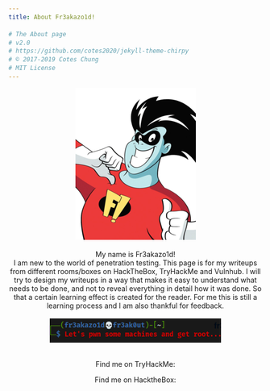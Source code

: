 ```yaml
---
title: About Fr3akazo1d!

# The About page
# v2.0
# https://github.com/cotes2020/jekyll-theme-chirpy
# © 2017-2019 Cotes Chung
# MIT License
---
```


<div align="center">
<img src="/assets/img/sample/freakazoid-png.png"><br><br>
My name is Fr3akazo1d!<br> I am new to the world of penetration testing.
This page is for my writeups from different rooms/boxes on HackTheBox, TryHackMe and Vulnhub.
I will try to design my writeups in a way that makes it easy to understand what needs to be done, and not to reveal everything in detail how it was done. So that a certain learning effect is created for the reader.
For me this is still a learning process and I am also thankful for feedback.<br>
<br>
<img src="/assets/img/sample/terminal.png">
<br>
<br>
</div> 
<center>
   <p>Find me on TryHackMe:
      <script src="https://tryhackme.com/badge/36293"></script><br>
   </p>
   <p>Find me on HacktheBox:
      <script src="https://www.hackthebox.eu/badge/307465"></script>
   </p>
<center>
